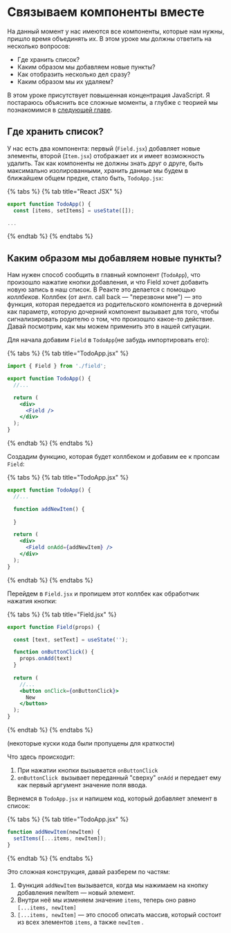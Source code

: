# Связываем компоненты вместе

На данный момент у нас имеются все компоненты, которые нам нужны, пришло время объединять их. В этом уроке мы должны ответить на несколько вопросов: 

* Где хранить список?
* Каким образом мы добавляем новые пункты?
* Как отобразить несколько дел сразу?
* Каким образом мы их удаляем?

В этом уроке присутствует повышенная концентрация JavaScript. Я постараюсь объяснить все сложные моменты, а глубже с теорией мы познакомимся в [следующей главе](../teoriya-intensiv-po-javascript.md).

## Где хранить список? 

У нас есть два компонента: первый \(`Field.jsx`\) добавляет новые элементы, второй \(`Item.jsx`\) отображает их и имеет возможность удалить. Так как компоненты не должны знать друг о друге, быть максимально изолированными, хранить данные мы будем в ближайшем общем предке, стало быть, `TodoApp.jsx`:

{% tabs %}
{% tab title="React JSX" %}
```jsx
export function TodoApp() {
  const [items, setItems] = useState([]);

...
```
{% endtab %}
{% endtabs %}

## Каким образом мы добавляем новые пункты?

Нам нужен способ сообщить в главный компонент \(`TodoApp`\), что произошло нажатие кнопки добавления, и что Field хочет добавить новую запись в наш список. В Реакте это делается с помощью _коллбеков_. Коллбек \(от англ. call back — "перезвони мне"\) — это функция, которая передается из родительского компонента в дочерний как параметр, которую дочерний компонент вызывает для того, чтобы сигнализировать родителю о том, что произошло какое-то действие. Давай посмотрим, как мы можем применить это в нашей ситуации.

Для начала добавим `Field` в `TodoApp`\(не забудь импортировать его\): 

{% tabs %}
{% tab title="TodoApp.jsx" %}
```jsx
import { Field } from './field';

export function TodoApp() {
  //...

  return (
    <div>
      <Field />
    </div>
  );
}
```
{% endtab %}
{% endtabs %}

Создадим функцию, которая будет коллбеком и добавим ее к пропсам `Field`:

{% tabs %}
{% tab title="TodoApp.jsx" %}
```jsx
export function TodoApp() {
  //...

  function addNewItem() {
  
  }

  return (
    <div>
      <Field onAdd={addNewItem} />
    </div>
  );
}
```
{% endtab %}
{% endtabs %}

Перейдем в `Field.jsx` и пропишем этот коллбек как обработчик нажатия кнопки:

{% tabs %}
{% tab title="Field.jsx" %}
```jsx
export function Field(props) {

  const [text, setText] = useState('');

  function onButtonClick() {
    props.onAdd(text)
  }
  
  return (
    //...
    <button onClick={onButtonClick}>
      New
    </button>
  );
}
```
{% endtab %}
{% endtabs %}

\(некоторые куски кода были пропущены для краткости\)

Что здесь происходит: 

1. При нажатии кнопки вызывается `onButtonClick`
2. `onButtonClick`  вызывает переданный "сверху" `onAdd` и передает ему как первый аргумент значение поля ввода.

Вернемся в `TodoApp.jsx` и напишем код, который добавляет элемент в список:

{% tabs %}
{% tab title="TodoApp.jsx" %}
```jsx
function addNewItem(newItem) {
  setItems([...items, newItem]);
}
```
{% endtab %}
{% endtabs %}

Это сложная конструкция, давай разберем по частям:

1. Функция `addNewItem` вызывается, когда мы нажимаем на кнопку добавления newItem — новый элемент.
2. Внутри неё мы изменяем значение `items`, теперь оно равно `[...items, newItem]`
3. `[...items, newItem]` — это способ описать массив, который состоит из всех элементов `items`, а также `newItem` .


